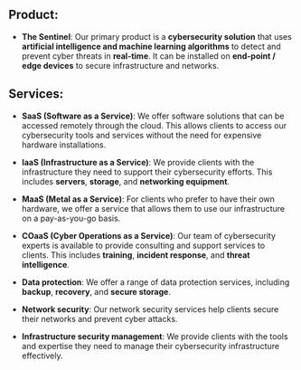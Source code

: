 ## Product:

- **The Sentinel**: Our primary product is a **cybersecurity solution** that uses **artificial intelligence and machine learning algorithms** to detect and prevent cyber threats in **real-time**. It can be installed on **end-point / edge devices** to secure infrastructure and networks.

## Services:

- **SaaS (Software as a Service)**: We offer software solutions that can be accessed remotely through the cloud. This allows clients to access our cybersecurity tools and services without the need for expensive hardware installations.

- **IaaS (Infrastructure as a Service)**: We provide clients with the infrastructure they need to support their cybersecurity efforts. This includes **servers**, **storage**, and **networking equipment**.

- **MaaS (Metal as a Service)**: For clients who prefer to have their own hardware, we offer a service that allows them to use our infrastructure on a pay-as-you-go basis.

- **COaaS (Cyber Operations as a Service)**: Our team of cybersecurity experts is available to provide consulting and support services to clients. This includes **training**, **incident response**, and **threat intelligence**.

- **Data protection**: We offer a range of data protection services, including **backup**, **recovery**, and **secure storage**.

- **Network security**: Our network security services help clients secure their networks and prevent cyber attacks.

- **Infrastructure security management**: We provide clients with the tools and expertise they need to manage their cybersecurity infrastructure effectively.
